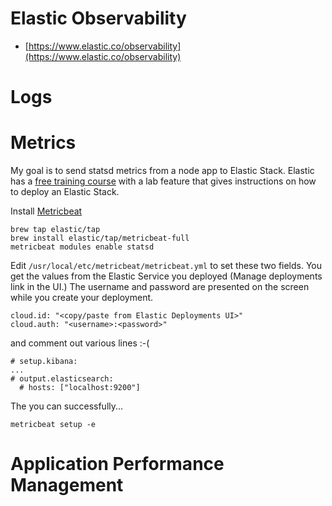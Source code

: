 # Elastic Observability

* [https://www.elastic.co/observability](https://www.elastic.co/observability)

# Logs

# Metrics

My goal is to send statsd metrics from a node app to Elastic Stack. Elastic has a [free training course](https://learn.elastic.co/learn/course/391/play/1428:844/lesson-1-elastic-observability) with a lab feature that gives instructions on how to deploy an Elastic Stack.

Install [Metricbeat](https://www.elastic.co/guide/en/beats/metricbeat/current/metricbeat-installation-configuration.html)

```
brew tap elastic/tap
brew install elastic/tap/metricbeat-full
metricbeat modules enable statsd
```

Edit `/usr/local/etc/metricbeat/metricbeat.yml` to set these two fields. You get the values from the Elastic Service you deployed (Manage deployments link in the UI.) The username and password are presented on the screen while you create your deployment.

```
cloud.id: "<copy/paste from Elastic Deployments UI>"
cloud.auth: "<username>:<password>"
```

and comment out various lines :-(

```
# setup.kibana:
...
# output.elasticsearch:
  # hosts: ["localhost:9200"]
```

The you can successfully...

```
metricbeat setup -e
```

# Application Performance Management
